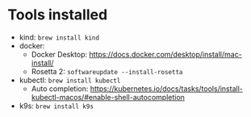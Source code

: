 # Tools installed

- kind: `brew install kind`
- docker: 
    - Docker Desktop: https://docs.docker.com/desktop/install/mac-install/
    - Rosetta 2: `softwareupdate --install-rosetta`
- kubectl: `brew install kubectl`
    - Auto completion: https://kubernetes.io/docs/tasks/tools/install-kubectl-macos/#enable-shell-autocompletion
- k9s: `brew install k9s`
